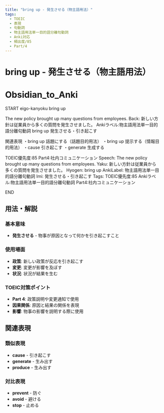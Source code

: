 ```yaml
---
title: "bring up - 発生させる（物主語用法）"
tags:
  - TOEIC
  - 表現
  - 句動詞
  - 物主語用法単一目的語分離句動詞
  - Anki対応
  - 頻出度/85
  - Part/4
---
```


# bring up - 発生させる（物主語用法）

# Obsidian_to_Anki
START
eigo-kanyoku
bring up

The new policy brought up many questions from employees.
Back: 
新しい方針は従業員から多くの質問を発生させました。
Ankiラベル:物主語用法単一目的語分離句動詞
bring up
発生させる・引き起こす

関連表現
・bring up 話題にする（話題目的用法）
・bring up 提示する（情報目的用法）
・cause 引き起こす
・generate 生成する

TOEIC優先度:85
Part4:社内コミュニケーション
Speech: The new policy brought up many questions from employees.
Yaku: 新しい方針は従業員から多くの質問を発生させました。
Hyogen: bring up
AnkiLabel: 物主語用法単一目的語分離句動詞
Imi: 発生させる・引き起こす
Tags: TOEIC優先度:85 Ankiラベル:物主語用法単一目的語分離句動詞 Part4:社内コミュニケーション
<!--ID: 1752926150186-->
END

## 用法・解説

### 基本意味
- **発生させる** - 物事が原因となって何かを引き起こすこと

### 使用場面
- **政策**: 新しい政策が反応を引き起こす
- **変更**: 変更が影響を及ぼす
- **状況**: 状況が結果を生む

### TOEIC対策ポイント
- **Part 4**: 政策説明や変更通知で使用
- **因果関係**: 原因と結果の関係を表現
- **影響**: 物事の影響を説明する際に使用

## 関連表現

### 類似表現
- **cause** - 引き起こす
- **generate** - 生み出す
- **produce** - 生み出す

### 対比表現
- **prevent** - 防ぐ
- **avoid** - 避ける
- **stop** - 止める 